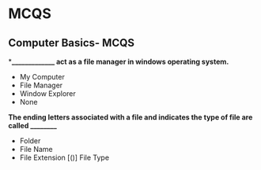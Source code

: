 # MCQS

## Computer Basics- MCQS

***_____________ act as a file manager in windows operating system.**

- My Computer
- File Manager
- Window Explorer
- None

**The ending letters associated with a file and indicates the type of file are called ________**

- Folder
- File Name
- File Extension
[()] File Type